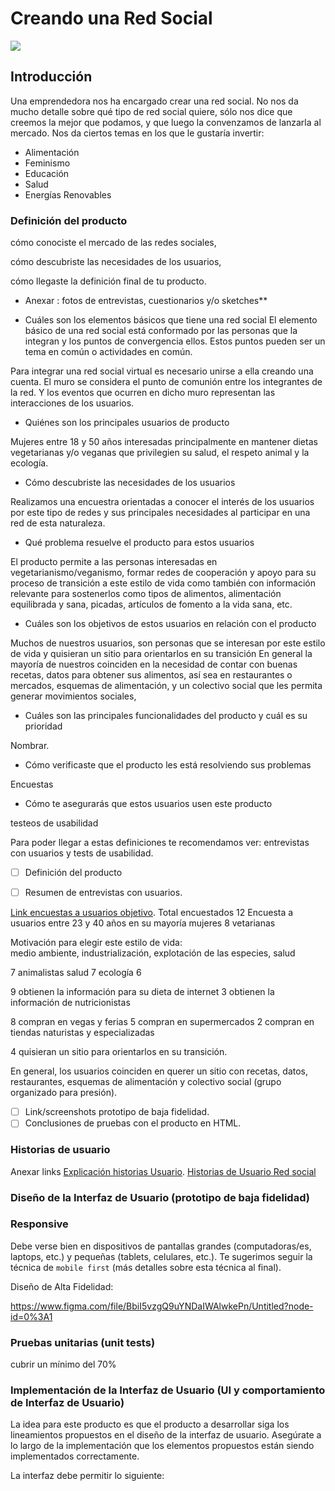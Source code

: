 # Creando una Red Social
![](stock-vector-vegan-friendly-icon.png)

## Introducción

Una emprendedora nos ha encargado crear una red social. No nos da mucho detalle
sobre qué tipo de red social quiere, sólo nos dice que creemos la mejor que
podamos, y que luego la convenzamos de lanzarla al mercado. Nos da ciertos temas
en los que le gustaría invertir:

* Alimentación
* Feminismo
* Educación
* Salud
* Energías Renovables


### Definición del producto

cómo conociste el mercado de las redes sociales,

cómo descubriste las necesidades de los usuarios,

cómo llegaste  la definición final de tu producto.

* Anexar : fotos de entrevistas, cuestionarios y/o sketches**

* Cuáles son los elementos básicos que tiene una red social
El elemento básico de una red social está conformado por las personas que la integran y los puntos de convergencia ellos. Estos puntos pueden ser un tema en común o actividades en común.

Para integrar una red social virtual es necesario unirse a ella creando una cuenta.
El muro se considera el punto de comunión entre los integrantes de la red. Y los eventos que ocurren en dicho muro representan las interacciones de los usuarios.


* Quiénes son los principales usuarios de producto

Mujeres entre 18 y 50 años interesadas principalmente en mantener dietas vegetarianas y/o veganas que privilegien su salud, el respeto animal y la ecología.

* Cómo descubriste las necesidades de los usuarios

Realizamos una encuestra orientadas a conocer el interés de los usuarios por este tipo de redes y sus principales necesidades al participar en una red de esta naturaleza.

* Qué problema resuelve el producto para estos usuarios

El producto permite a las personas interesadas en vegetarianismo/veganismo, formar redes de cooperación y apoyo para su proceso de transición a este estilo de vida como también con información relevante para sostenerlos como tipos de alimentos, alimentación equilibrada y sana, picadas, artículos de fomento a la vida sana, etc.

* Cuáles son los objetivos de estos usuarios en relación con el producto

Muchos de nuestros usuarios, son personas que se interesan por este estilo de vida y quisieran un sitio para orientarlos en su transición
En general la mayoría de nuestros coinciden en la necesidad de contar con buenas recetas, datos para obtener sus alimentos, así sea en restaurantes o mercados, esquemas de alimentación, y un colectivo social que les permita  generar movimientos sociales,

* Cuáles son las principales funcionalidades del producto y cuál es su prioridad

Nombrar.

* Cómo verificaste que el producto les está resolviendo sus problemas

Encuestas

* Cómo te asegurarás que estos usuarios usen este producto

testeos de usabilidad


Para poder llegar a estas definiciones te recomendamos ver: entrevistas con
usuarios y tests de usabilidad.

* [ ] Definición del producto

* [ ] Resumen de entrevistas con usuarios.

[Link encuestas a usuarios objetivo](https://es.surveymonkey.com/results/SM-YV92YGDQV/).
Total encuestados 12
Encuesta a usuarios entre 23 y 40 años
en su mayoría mujeres
8 vetarianas

Motivación para elegir este estilo de vida:  
medio ambiente, industrialización, explotación de las especies, salud

7 animalistas
salud 7
ecología 6

9 obtienen la información para su dieta de internet
3 obtienen la información de nutricionistas

8 compran en vegas y ferias
5 compran en supermercados
2 compran en tiendas naturistas y especializadas

4 quisieran un sitio para orientarlos en su transición.

En general, los usuarios coinciden en querer un sitio con recetas, datos, restaurantes, esquemas de alimentación y colectivo social (grupo organizado para presión).


* [ ] Link/screenshots prototipo de baja fidelidad.
* [ ] Conclusiones de pruebas con el producto en HTML.

### Historias de usuario

Anexar links
[Explicación historias Usuario](http://jmbeas.es/guias/historias-de-usuario/).
[Historias de Usuario Red social](https://drive.google.com/drive/folders/1pvTZKcE55xdAUkaaZS0a6C-rbvwYRHWf)
### Diseño de la Interfaz de Usuario (prototipo de baja fidelidad)



### Responsive

Debe verse bien en dispositivos de pantallas grandes
(computadoras/es, laptops, etc.) y pequeñas (tablets, celulares, etc.). Te
sugerimos seguir la técnica de `mobile first` (más detalles sobre esta técnica
al final).

Diseño de Alta Fidelidad:

https://www.figma.com/file/BbiI5vzgQ9uYNDaIWAlwkePn/Untitled?node-id=0%3A1 

### Pruebas unitarias (unit tests)

cubrir un mínimo del 70%

### Implementación de la Interfaz de Usuario (UI y comportamiento de Interfaz de Usuario)

La idea para este producto es que el producto a desarrollar siga los
lineamientos propuestos en el diseño de la interfaz de usuario. Asegúrate a lo
largo de la implementación que los elementos propuestos están siendo
implementados correctamente.

La interfaz debe permitir lo siguiente:
